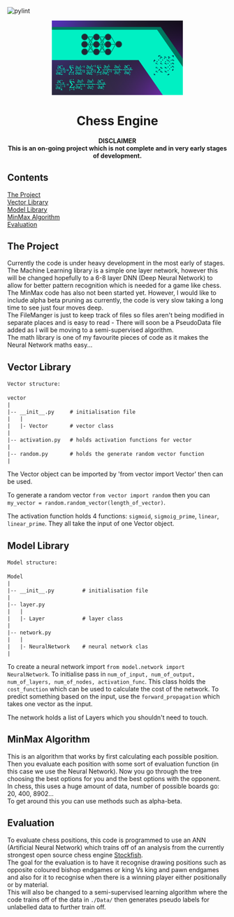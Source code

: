 ![pylint](https://github.com/atlas-aerospace-yt/ChessEngine/actions/workflows/pylint.yml/badge.svg)

<p align="center"><img src=images/style.png height=170 width=300></img></p>

<h1 align="center">Chess Engine</h1>

<h4 align="center"> 
DISCLAIMER</br>
This is an on-going project which is not complete and in very early stages of development.
</h4>

## Contents

[The Project](#the-project)</br>
[Vector Library](#vector-library)</br>
[Model Library](#model-library)</br>
[MinMax Algorithm](#minmax-algorithm)</br>
[Evaluation](#evaluation)</br>

## The Project

Currently the code is under heavy development in the most early of stages.</br>
The Machine Learning library is a simple one layer network, however this will be changed hopefully to a 6-8 layer DNN (Deep Neural Network) to allow for better pattern recognition which is needed for a game like chess.</br>
The MinMax code has also not been started yet. However, I would like to include alpha beta pruning as currently, the code is very slow taking a long time to see just four moves deep.</br>
The FileManger is just to keep track of files so files aren't being modified in separate places and is easy to read - There will soon be a PseudoData file added as I will be moving to a semi-supervised algorithm.</br>
The math library is one of my favourite pieces of code as it makes the Neural Network maths easy...

## Vector Library

```
Vector structure:

vector
|
|-- __init__.py     # initialisation file
|   |
|   |- Vector       # vector class
|
|-- activation.py   # holds activation functions for vector
|
|-- random.py       # holds the generate random vector function
|
```

The Vector object can be imported by 'from vector import Vector' then can be used.

To generate a random vector `from vector import random` then you can `my_vector = random.random_vector(length_of_vector)`.

The activation function holds 4 functions: `sigmoid`, `sigmoig_prime`, `linear`, `linear_prime`. They all take the input of one Vector object.

## Model Library

```
Model structure:

Model
|
|-- __init__.py         # initialisation file
|
|-- layer.py
|   |
|   |- Layer            # layer class
|
|-- network.py
|   |
|   |- NeuralNetwork    # neural network clas
|
```

To create a neural network import `from model.network import NeuralNetwork`. To initialise pass in `num_of_input, num_of_output, num_of_layers, num_of_nodes, activation_func`.
This class holds the `cost_function` which can be used to calculate the cost of the network. To predict something based on the input, use the `forward_propagation` which takes one vector as the input.

The network holds a list of Layers which you shouldn't need to touch.

## MinMax Algorithm

This is an algorithm that works by first calculating each possible position. Then you evaluate each position with some sort of evaluation function (in this case we use the Neural Network). Now you go through the tree choosing the best options for you and the best options with the opponent.</br>
In chess, this uses a huge amount of data, number of possible boards go: 20, 400, 8902...</br>
To get around this you can use methods such as alpha-beta.

## Evaluation

To evaluate chess positions, this code is programmed to use an ANN (Artificial Neural Network) which trains off of an analysis from the currently strongest open source chess engine [Stockfish](https://stockfishchess.org/).</br>
The goal for the evaluation is to have it recognise drawing positions such as opposite coloured bishop endgames or king Vs king and pawn endgames and also for it to recognise when there is a winning player either positionally or by material.</br>
This will also be changed to a semi-supervised learning algorithm where the code trains off of the data in `./Data/` then generates pseudo labels for unlabelled data to further train off.
